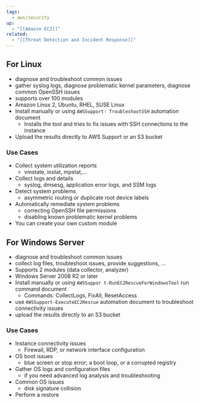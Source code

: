 ```yaml
---
tags:
  - aws/security
up:
  - "[[Amazon EC2]]"
related:
  - "[[Threat Detection and Incident Response]]"
---
```

## For Linux

- diagnose and troubleshoot common issues
- gather syslog logs, diagnose problematic kernel parameters, diagnose common OpenSSH issues
- supports over 100 modules
- Amazon Linux 2, Ubuntu, RHEL, SUSE Linux
- Install manually or using `AWSSupport- TroubleshootSSH` automation document
	- Installs the tool and tries to fix issues with SSH connections to the instance
- Upload the results directly to AWS Support or an S3 bucket

### Use Cases

- Collect system utilization reports
	- vmstate, iostat, mpstat,...
- Collect logs and details
	- syslog, dmsesg, application error logs, and SSM logs
- Detect system problems
	- asymmetric routing or duplicate root device labels
- Automatically remediate system problems
	- correcting OpenSSH file permissions
	- disabling known problematic kernel problems
- You can create your own custom module

## For Windows Server

- diagnose and troubleshoot common issues
- collect log files, troubleshoot issues, provide suggestions, ...
- Supports 2 modules (data collector, analyzer)
- Windows Server 2008 R2 or later
- Install manually or using `AWSSuppor t-RunEC2RescueForWindowsTool` run command document
	- Commands: CollectLogs, FixAll, ResetAccess
- use `AWSSupport-ExecuteEC2Rescue` automation document to troubleshoot connectivity issues
- upload the results directly to an S3 bucket

### Use Cases

- Instance connectivity issues
	- Firewall, RDP, or network interface configuration
- OS boot issues
	- blue screen or stop error; a boot loop, or a corrupted registry
- Gather OS logs and configuration files
	- if you need advanced log analysis and troubleshooting
- Common OS issues
	- disk signature collision
- Perform a restore

